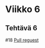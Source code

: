 # Viikko 6
## Tehtävä 6

#18 [Pull reguest](https://github.com/Mazaalto/LukuvinkkisovellusRyhmaB/pull/18)
